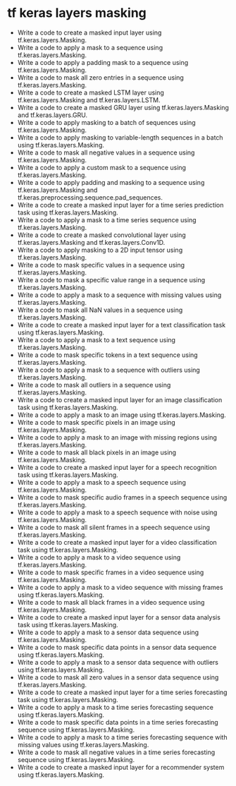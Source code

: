 # tf keras layers masking

- Write a code to create a masked input layer using tf.keras.layers.Masking.
- Write a code to apply a mask to a sequence using tf.keras.layers.Masking.
- Write a code to apply a padding mask to a sequence using tf.keras.layers.Masking.
- Write a code to mask all zero entries in a sequence using tf.keras.layers.Masking.
- Write a code to create a masked LSTM layer using tf.keras.layers.Masking and tf.keras.layers.LSTM.
- Write a code to create a masked GRU layer using tf.keras.layers.Masking and tf.keras.layers.GRU.
- Write a code to apply masking to a batch of sequences using tf.keras.layers.Masking.
- Write a code to apply masking to variable-length sequences in a batch using tf.keras.layers.Masking.
- Write a code to mask all negative values in a sequence using tf.keras.layers.Masking.
- Write a code to apply a custom mask to a sequence using tf.keras.layers.Masking.
- Write a code to apply padding and masking to a sequence using tf.keras.layers.Masking and tf.keras.preprocessing.sequence.pad_sequences.
- Write a code to create a masked input layer for a time series prediction task using tf.keras.layers.Masking.
- Write a code to apply a mask to a time series sequence using tf.keras.layers.Masking.
- Write a code to create a masked convolutional layer using tf.keras.layers.Masking and tf.keras.layers.Conv1D.
- Write a code to apply masking to a 2D input tensor using tf.keras.layers.Masking.
- Write a code to mask specific values in a sequence using tf.keras.layers.Masking.
- Write a code to mask a specific value range in a sequence using tf.keras.layers.Masking.
- Write a code to apply a mask to a sequence with missing values using tf.keras.layers.Masking.
- Write a code to mask all NaN values in a sequence using tf.keras.layers.Masking.
- Write a code to create a masked input layer for a text classification task using tf.keras.layers.Masking.
- Write a code to apply a mask to a text sequence using tf.keras.layers.Masking.
- Write a code to mask specific tokens in a text sequence using tf.keras.layers.Masking.
- Write a code to apply a mask to a sequence with outliers using tf.keras.layers.Masking.
- Write a code to mask all outliers in a sequence using tf.keras.layers.Masking.
- Write a code to create a masked input layer for an image classification task using tf.keras.layers.Masking.
- Write a code to apply a mask to an image using tf.keras.layers.Masking.
- Write a code to mask specific pixels in an image using tf.keras.layers.Masking.
- Write a code to apply a mask to an image with missing regions using tf.keras.layers.Masking.
- Write a code to mask all black pixels in an image using tf.keras.layers.Masking.
- Write a code to create a masked input layer for a speech recognition task using tf.keras.layers.Masking.
- Write a code to apply a mask to a speech sequence using tf.keras.layers.Masking.
- Write a code to mask specific audio frames in a speech sequence using tf.keras.layers.Masking.
- Write a code to apply a mask to a speech sequence with noise using tf.keras.layers.Masking.
- Write a code to mask all silent frames in a speech sequence using tf.keras.layers.Masking.
- Write a code to create a masked input layer for a video classification task using tf.keras.layers.Masking.
- Write a code to apply a mask to a video sequence using tf.keras.layers.Masking.
- Write a code to mask specific frames in a video sequence using tf.keras.layers.Masking.
- Write a code to apply a mask to a video sequence with missing frames using tf.keras.layers.Masking.
- Write a code to mask all black frames in a video sequence using tf.keras.layers.Masking.
- Write a code to create a masked input layer for a sensor data analysis task using tf.keras.layers.Masking.
- Write a code to apply a mask to a sensor data sequence using tf.keras.layers.Masking.
- Write a code to mask specific data points in a sensor data sequence using tf.keras.layers.Masking.
- Write a code to apply a mask to a sensor data sequence with outliers using tf.keras.layers.Masking.
- Write a code to mask all zero values in a sensor data sequence using tf.keras.layers.Masking.
- Write a code to create a masked input layer for a time series forecasting task using tf.keras.layers.Masking.
- Write a code to apply a mask to a time series forecasting sequence using tf.keras.layers.Masking.
- Write a code to mask specific data points in a time series forecasting sequence using tf.keras.layers.Masking.
- Write a code to apply a mask to a time series forecasting sequence with missing values using tf.keras.layers.Masking.
- Write a code to mask all negative values in a time series forecasting sequence using tf.keras.layers.Masking.
- Write a code to create a masked input layer for a recommender system using tf.keras.layers.Masking.